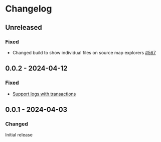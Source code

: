# Changelog

## Unreleased

### Fixed

- Changed build to show individual files on source map explorers [#567](https://github.com/polkadot-api/polkadot-api/pull/567)

## 0.0.2 - 2024-04-12

### Fixed

- [Support logs with transactions](https://github.com/polkadot-api/polkadot-api/pull/414)

## 0.0.1 - 2024-04-03

### Changed

Initial release
